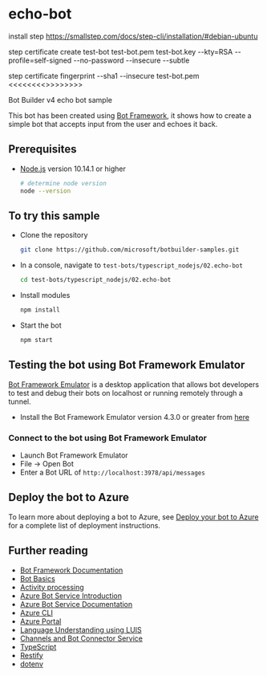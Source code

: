 # echo-bot

install step https://smallstep.com/docs/step-cli/installation/#debian-ubuntu

step certificate create test-bot test-bot.pem test-bot.key --kty=RSA --profile=self-signed --no-password --insecure --subtle

step certificate fingerprint --sha1 --insecure test-bot.pem
<<<<<<<<>>>>>>>>

Bot Builder v4 echo bot sample

This bot has been created using [Bot Framework](https://dev.botframework.com), it shows how to create a simple bot that accepts input from the user and echoes it back.

## Prerequisites

- [Node.js](https://nodejs.org) version 10.14.1 or higher

    ```bash
    # determine node version
    node --version
    ```

## To try this sample

- Clone the repository

    ```bash
    git clone https://github.com/microsoft/botbuilder-samples.git
    ```

- In a console, navigate to `test-bots/typescript_nodejs/02.echo-bot`

    ```bash
    cd test-bots/typescript_nodejs/02.echo-bot
    ```

- Install modules

    ```bash
    npm install
    ```

- Start the bot

    ```bash
    npm start
    ```

## Testing the bot using Bot Framework Emulator

[Bot Framework Emulator](https://github.com/microsoft/botframework-emulator) is a desktop application that allows bot developers to test and debug their bots on localhost or running remotely through a tunnel.

- Install the Bot Framework Emulator version 4.3.0 or greater from [here](https://github.com/Microsoft/BotFramework-Emulator/releases)

### Connect to the bot using Bot Framework Emulator

- Launch Bot Framework Emulator
- File -> Open Bot
- Enter a Bot URL of `http://localhost:3978/api/messages`

## Deploy the bot to Azure

To learn more about deploying a bot to Azure, see [Deploy your bot to Azure](https://aka.ms/azuredeployment) for a complete list of deployment instructions.

## Further reading

- [Bot Framework Documentation](https://docs.botframework.com)
- [Bot Basics](https://docs.microsoft.com/azure/bot-service/bot-builder-basics?view=azure-bot-service-4.0)
- [Activity processing](https://docs.microsoft.com/en-us/azure/bot-service/bot-builder-concept-activity-processing?view=azure-bot-service-4.0)
- [Azure Bot Service Introduction](https://docs.microsoft.com/azure/bot-service/bot-service-overview-introduction?view=azure-bot-service-4.0)
- [Azure Bot Service Documentation](https://docs.microsoft.com/azure/bot-service/?view=azure-bot-service-4.0)
- [Azure CLI](https://docs.microsoft.com/cli/azure/?view=azure-cli-latest)
- [Azure Portal](https://portal.azure.com)
- [Language Understanding using LUIS](https://docs.microsoft.com/en-us/azure/cognitive-services/luis/)
- [Channels and Bot Connector Service](https://docs.microsoft.com/en-us/azure/bot-service/bot-concepts?view=azure-bot-service-4.0)
- [TypeScript](https://www.typescriptlang.org)
- [Restify](https://www.npmjs.com/package/restify)
- [dotenv](https://www.npmjs.com/package/dotenv)

